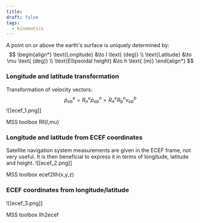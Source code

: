 ```yaml
---
title: 
draft: false
tags:
  - kinematics
---
```


A point on or above the earth's surface is uniquely determined by:
$$
\begin{align*} \text{Longitude} &\to l \text{ (deg)} \\ \text{Latitude} &\to \mu \text{ (deg)} \\ \text{Ellipsoidal height} &\to h \text{ (m)} \end{align*}
$$
### Longitude and latitude transformation
Transformation of velocity vectors:
$$
\dot{p}^{e}_{eb} = R^e_{n}\dot{p}^n_{eb} = R^e_{n}R^n_{b}v^b_{eb}
$$
![[ecef_1.png]]

MSS toolbox Rll(l,mu)

### Longitude and latitude from ECEF coordinates
Satellite navigation system measurements are given in the ECEF frame, not very useful. It is then beneficial to express it in terms of longitude, latitude and height.
![[ecef_2.png]]

MSS toolbox ecef2llh(x,y,z)

### ECEF coordinates from longitude/latitude
![[ecef_3.png]]

MSS toolbox llh2ecef

